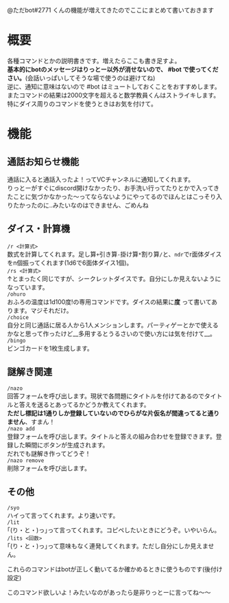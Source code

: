 @ただbot#2771 くんの機能が増えてきたのでここにまとめて書いておきます  
# 概要
各種コマンドとかの説明書きです。増えたらここも書き足すよ。  
__基本的にbotのメッセージはりっとー以外が消せないので、 #bot で使ってください。__(会話いっぱいしてそうな場で使うのは避けてね)  
逆に、通知に意味はないので #bot はミュートしておくことをおすすめします。  
またコマンドの結果は2000文字を超えると数学教員くんはストライキします。特にダイス周りのコマンドを使うときはお気を付けて。  

# 機能
## 通話お知らせ機能
通話に入ると通話入ったよ！ってVCチャンネルに通知してくれます。  
りっとーがすぐにdiscord開けなかったり、お手洗い行ってたりとかで入ってきたことに気づかなかった～ってならないようにやってるのでほんとはこっそり入りたかったのに..みたいなのはできません、ごめんね  

## ダイス・計算機
``/r <計算式>``  
数式を計算してくれます。足し算``+``引き算``-``掛け算``*``割り算``/``と、``ndr``でr面体ダイスをn個振ってくれます(1d6で6面体ダイス1個)。  
``/rs <計算式>``  
↑とまったく同じですが、シークレットダイスです。自分にしか見えないようになっています。  
``/ohuro``  
おふろの温度は1d100度!の専用コマンドです。ダイスの結果に**度** って書いてあります。マジそれだけ。  
``/choice``   
自分と同じ通話に居る人から1人メンションします。パーティゲーとかで使えるかなと思って作ったけど__多用するとうるさいので使い方には気を付けて__。  
``/bingo``  
ビンゴカードを1枚生成します。  

## 謎解き関連
``/nazo``   
回答フォームを呼び出します。現状で各問題にタイトルを付けてあるのでタイトルと答えを送るとあってるかどうか教えてくれます。  
**ただし標記は1通りしか登録していないのでひらがな片仮名が間違ってると通りません**、すまん！  
``/nazo add``  
登録フォームを呼び出します。タイトルと答えの組み合わせを登録できます。登録した瞬間にボタンが生成されます。  
だれでも謎解き作ってどうぞ！  
``/nazo remove``  
削除フォームを呼び出します。  

## その他
``/syo``  
ハイって言ってくれます。より速いです。  
``/lit``  
｢(り・と・)っ｣って言ってくれます。コピペしたいときにどうぞ。いやいらん。  
``/lits <回数>``  
｢(り・と・)っ｣って意味もなく連発してくれます。ただし自分にしか見えません。  

これらのコマンドはbotが正しく動いてるか確かめるときに使うものです(後付け設定)  

このコマンド欲しいよ！みたいなのがあったら是非りっとーに言ってね～～  
